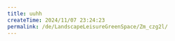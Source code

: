 ```yaml
---
title: uuhh
createTime: 2024/11/07 23:24:23
permalink: /de/LandscapeLeisureGreenSpace/Zm_czg2l/
---
```

